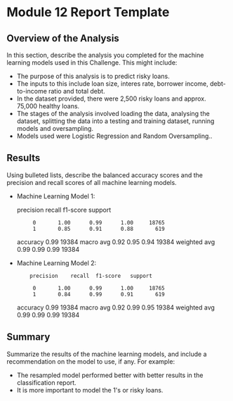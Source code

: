 # Module 12 Report Template

## Overview of the Analysis

In this section, describe the analysis you completed for the machine learning models used in this Challenge. This might include:

* The purpose of this analysis is to predict risky loans.
* The inputs to this include loan size, interes rate, borrower income, debt-to-income ratio and total debt.
* In the dataset provided, there were 2,500 risky loans and approx. 75,000 healthy loans.
* The stages of the analysis involved loading the data, analysing the dataset, splitting the data into a testing and training dataset, running models and oversampling.
* Models used were Logistic Regression and Random Oversampling..

## Results

Using bulleted lists, describe the balanced accuracy scores and the precision and recall scores of all machine learning models.

* Machine Learning Model 1:

    precision    recall  f1-score   support

           0       1.00      0.99      1.00     18765
           1       0.85      0.91      0.88       619
    accuracy                           0.99     19384
   macro avg       0.92      0.95      0.94     19384
weighted avg       0.99      0.99      0.99     19384



* Machine Learning Model 2:

          precision    recall  f1-score   support

           0       1.00      0.99      1.00     18765
           1       0.84      0.99      0.91       619
    accuracy                           0.99     19384
   macro avg       0.92      0.99      0.95     19384
weighted avg       0.99      0.99      0.99     19384

## Summary

Summarize the results of the machine learning models, and include a recommendation on the model to use, if any. For example:
* The resampled model performed better with better results in the classification report.
* It is more important to model the 1's or risky loans.


